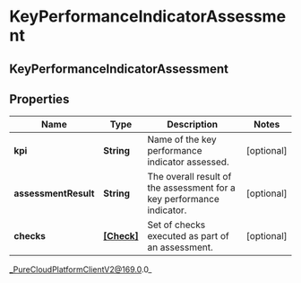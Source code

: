 # KeyPerformanceIndicatorAssessment

## KeyPerformanceIndicatorAssessment

## Properties

|Name | Type | Description | Notes|
|------------ | ------------- | ------------- | -------------|
| **kpi** | **String** | Name of the key performance indicator assessed. | [optional] |
| **assessmentResult** | **String** | The overall result of the assessment for a key performance indicator. | [optional] |
| **checks** | [**[Check]**]([Check]) | Set of checks executed as part of an assessment. | [optional] |



_PureCloudPlatformClientV2@169.0.0_
